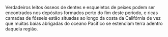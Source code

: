 ﻿Verdadeiros leitos ósseos de dentes e esqueletos de peixes podem ser encontrados nos depósitos formados perto do fim deste período, e ricas camadas de fósseis estão situadas ao longo da costa da Califórnia de vez que muitas baías abrigadas do oceano Pacífico se estendiam terra adentro daquela região.
